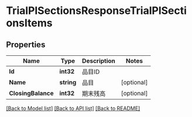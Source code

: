 # TrialPlSectionsResponseTrialPlSectionsItems

## Properties

Name | Type | Description | Notes
------------ | ------------- | ------------- | -------------
**Id** | **int32** | 品目ID | 
**Name** | **string** | 品目 | [optional] 
**ClosingBalance** | **int32** | 期末残高 | [optional] 

[[Back to Model list]](../README.md#documentation-for-models) [[Back to API list]](../README.md#documentation-for-api-endpoints) [[Back to README]](../README.md)


